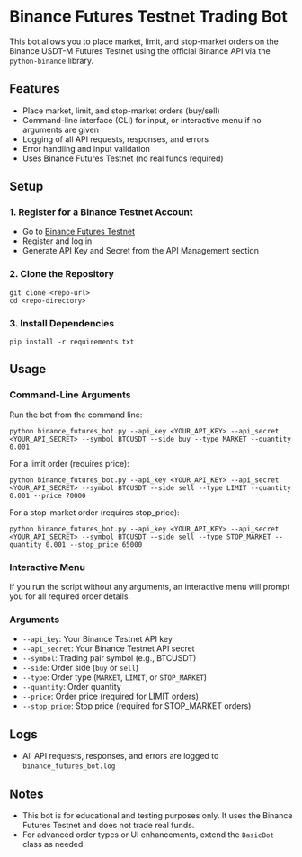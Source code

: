# Binance Futures Testnet Trading Bot

This bot allows you to place market, limit, and stop-market orders on the Binance USDT-M Futures Testnet using the official Binance API via the `python-binance` library.

## Features
- Place market, limit, and stop-market orders (buy/sell)
- Command-line interface (CLI) for input, or interactive menu if no arguments are given
- Logging of all API requests, responses, and errors
- Error handling and input validation
- Uses Binance Futures Testnet (no real funds required)

## Setup

### 1. Register for a Binance Testnet Account
- Go to [Binance Futures Testnet](https://testnet.binancefuture.com/)
- Register and log in
- Generate API Key and Secret from the API Management section

### 2. Clone the Repository
```
git clone <repo-url>
cd <repo-directory>
```

### 3. Install Dependencies
```
pip install -r requirements.txt
```

## Usage

### Command-Line Arguments
Run the bot from the command line:

```
python binance_futures_bot.py --api_key <YOUR_API_KEY> --api_secret <YOUR_API_SECRET> --symbol BTCUSDT --side buy --type MARKET --quantity 0.001
```

For a limit order (requires price):
```
python binance_futures_bot.py --api_key <YOUR_API_KEY> --api_secret <YOUR_API_SECRET> --symbol BTCUSDT --side sell --type LIMIT --quantity 0.001 --price 70000
```

For a stop-market order (requires stop_price):
```
python binance_futures_bot.py --api_key <YOUR_API_KEY> --api_secret <YOUR_API_SECRET> --symbol BTCUSDT --side sell --type STOP_MARKET --quantity 0.001 --stop_price 65000
```

### Interactive Menu
If you run the script without any arguments, an interactive menu will prompt you for all required order details.

### Arguments
- `--api_key`: Your Binance Testnet API key
- `--api_secret`: Your Binance Testnet API secret
- `--symbol`: Trading pair symbol (e.g., BTCUSDT)
- `--side`: Order side (`buy` or `sell`)
- `--type`: Order type (`MARKET`, `LIMIT`, or `STOP_MARKET`)
- `--quantity`: Order quantity
- `--price`: Order price (required for LIMIT orders)
- `--stop_price`: Stop price (required for STOP_MARKET orders)

## Logs
- All API requests, responses, and errors are logged to `binance_futures_bot.log`

## Notes
- This bot is for educational and testing purposes only. It uses the Binance Futures Testnet and does not trade real funds.
- For advanced order types or UI enhancements, extend the `BasicBot` class as needed. 